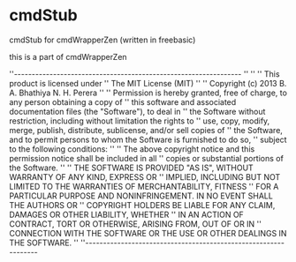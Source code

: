 cmdStub
=======

cmdStub for cmdWrapperZen (written in freebasic)

this is a part of cmdWrapperZen

''----------------------------------------------------------------
''
''
'' This product is licensed under
'' The MIT License (MIT)
''
'' Copyright (c) 2013 B. A. Bhathiya N. H. Perera
''
'' Permission is hereby granted, free of charge, to any person obtaining a copy of
'' this software and associated documentation files (the "Software"), to deal in
'' the Software without restriction, including without limitation the rights to
'' use, copy, modify, merge, publish, distribute, sublicense, and/or sell copies of
'' the Software, and to permit persons to whom the Software is furnished to do so,
'' subject to the following conditions:
''
'' The above copyright notice and this permission notice shall be included in all
'' copies or substantial portions of the Software.
''
'' THE SOFTWARE IS PROVIDED "AS IS", WITHOUT WARRANTY OF ANY KIND, EXPRESS OR
'' IMPLIED, INCLUDING BUT NOT LIMITED TO THE WARRANTIES OF MERCHANTABILITY, FITNESS
'' FOR A PARTICULAR PURPOSE AND NONINFRINGEMENT. IN NO EVENT SHALL THE AUTHORS OR
'' COPYRIGHT HOLDERS BE LIABLE FOR ANY CLAIM, DAMAGES OR OTHER LIABILITY, WHETHER
'' IN AN ACTION OF CONTRACT, TORT OR OTHERWISE, ARISING FROM, OUT OF OR IN
'' CONNECTION WITH THE SOFTWARE OR THE USE OR OTHER DEALINGS IN THE SOFTWARE.
''
''----------------------------------------------------------------
